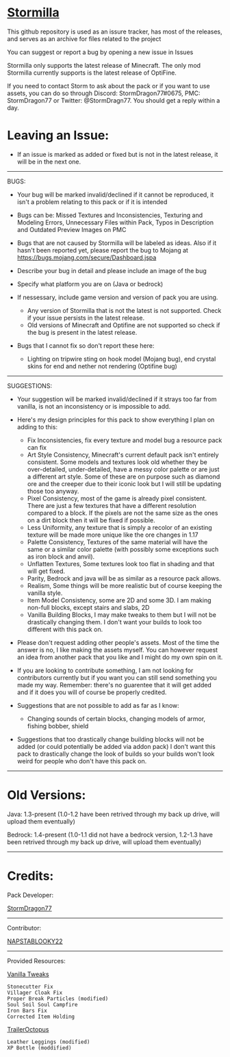 # [Stormilla](https://www.planetminecraft.com/texture-pack/fixed-inconsistencies/)

This github repository is used as an issure tracker, has most of the releases, and serves as an archive for files related to the project

You can suggest or report a bug by opening a new issue in Issues

Stormilla only supports the latest release of Minecraft. The only mod Stormilla currently supports is the latest release of OptiFine.

If you need to contact Storm to ask about the pack or if you want to use assets, you can do so through Discord: StormDragon77#0675, PMC: StormDragon77 or Twitter: @StormDragn77. You should get a reply within a day.

# Leaving an Issue:

- If an issue is marked as added or fixed but is not in the latest release, it will be in the next one.

------------------------------
BUGS:
- Your bug will be marked invalid/declined if it cannot be reproduced, it isn't a problem relating to this pack or if it is intended
- Bugs can be:
    Missed Textures and Inconsistencies, Texturing and Modeling Errors, Unnecessary Files within Pack, Typos in Description and Outdated Preview Images on PMC
- Bugs that are not caused by Stormilla will be labeled as ideas. Also if it hasn't been reported yet, please report the bug to Mojang at https://bugs.mojang.com/secure/Dashboard.jspa 
- Describe your bug in detail and please include an image of the bug
- Specify what platform you are on (Java or bedrock)
- If nessessary, include game version and version of pack you are using.
    - Any version of Stormilla that is not the latest is not supported. Check if your issue persists in the latest release.
    - Old versions of Minecraft and Optifine are not supported so check if the bug is present in the latest release.
- Bugs that I cannot fix so don't report these here:

    - Lighting on tripwire sting on hook model (Mojang bug), end crystal skins for end and nether not rendering (Optifine bug)
------------------------------
SUGGESTIONS:
- Your suggestion will be marked invalid/declined if it strays too far from vanilla, is not an inconsistency or is impossible to add.
- Here's my design principles for this pack to show everything I plan on adding to this:
	- Fix Inconsistencies, fix every texture and model bug a resource pack can fix
	- Art Style Consistency, Minecraft's current default pack isn't entirely consistent. Some models and textures look old whether they be over-detailed, under-detailed, have a messy color palette or are just a different art style. Some of these are on purpose such as diamond ore and the creeper due to their iconic look but I will still be updating those too anyway.
	- Pixel Consistency, most of the game is already pixel consistent. There are just a few textures that have a different resolution compared to a block. If the pixels are not the same size as the ones on a dirt block then it will be fixed if possible.
	- Less Uniformity, any texture that is simply a recolor of an existing texture will be made more unique like the ore changes in 1.17
	- Palette Consistency, Textures of the same material will have the same or a similar color palette (with possibly some exceptions such as iron block and anvil).
	- Unflatten Textures, Some textures look too flat in shading and that will get fixed.
	- Parity, Bedrock and java will be as similar as a resource pack allows.
	- Realism, Some things will be more realistic but of course keeping the vanilla style.
	- Item Model Consistency, some are 2D and some 3D. I am making non-full blocks, except stairs and slabs, 2D
	- Vanilla Building Blocks, I may make tweaks to them but I will not be drastically changing them. I don't want your builds to look too different with this pack on.
- Please don't request adding other people's assets. Most of the time the answer is no, I like making the assets myself. You can however request an idea from another pack that you like and I might do my own spin on it.
- If you are looking to contribute something, I am not looking for contributors currently but if you want you can still send something you made my way. Remember: there's no guarentee that it will get added and if it does you will of course be properly credited.
- Suggestions that are not possible to add as far as I know: 

     - Changing sounds of certain blocks, changing models of armor, fishing bobber, shield
- Suggestions that too drastically change building blocks will not be added (or could potentially be added via addon pack) I don't want this pack to drastically change the look of builds so your builds won't look weird for people who don't have this pack on.

------------------------------
# Old Versions:

Java: 1.3-present (1.0-1.2 have been retrived through my back up drive, will upload them eventually)

Bedrock: 1.4-present (1.0-1.1 did not have a bedrock version, 1.2-1.3 have been retrived through my back up drive, will upload them eventually)

------------------------------
# Credits:

Pack Developer:

[StormDragon77](https://www.planetminecraft.com/member/stormdragon77)

-----------------------------------------------------------
Contributor:

[NAPSTABLOOKY22](https://www.planetminecraft.com/member/napstablooky22/)

-----------------------------------------------------------
Provided Resources:

[Vanilla Tweaks](https://vanillatweaks.net/)

	Stonecutter Fix
	Villager Cloak Fix
	Proper Break Particles (modified)
	Soul Soil Soul Campfire
	Iron Bars Fix
	Corrected Item Holding
	
[TrailerOctopus](https://www.planetminecraft.com/member/traileroctopus)

	Leather Leggings (modified)
	XP Bottle (moddified)
